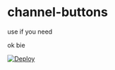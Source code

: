 # channel-buttons
use if you need 



ok bie 


[![Deploy](https://www.herokucdn.com/deploy/button.svg)](https://heroku.com/deploy?template=https://github.com/deon378/channel-buttons)

